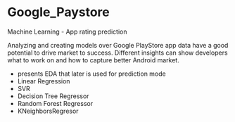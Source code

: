 # Google_Paystore
Machine Learning - App rating prediction 


Analyzing and creating models over Google PlayStore app data have a good potential to drive market to success. Different insights can show developers what to work on and how to capture better Android market.

- presents EDA that later is used for prediction mode
- Linear Regression
- SVR
- Decision Tree Regressor
- Random Forest Regressor
- KNeighborsRegresor

